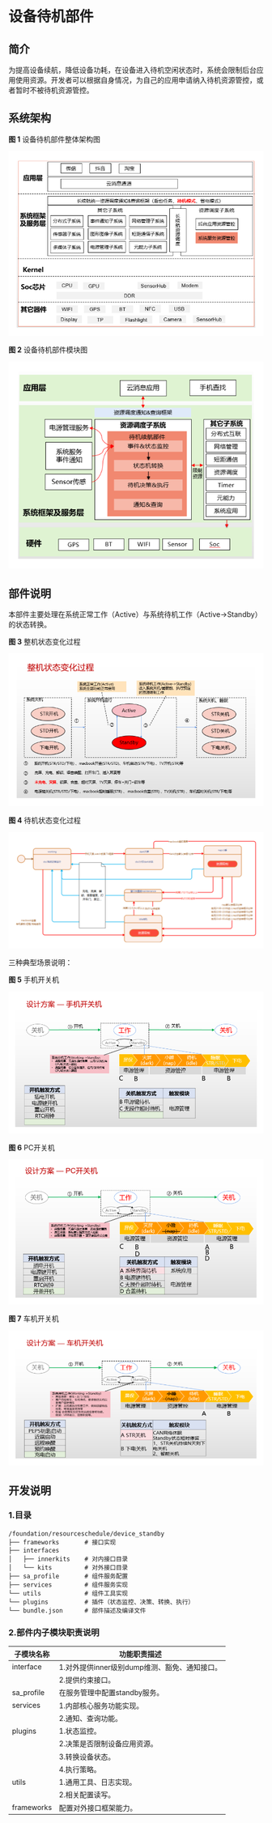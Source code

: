 # 设备待机部件
## 简介
为提高设备续航，降低设备功耗，在设备进入待机空闲状态时，系统会限制后台应用使用资源。开发者可以根据自身情况，为自己的应用申请纳入待机资源管控，或者暂时不被待机资源管控。

## 系统架构

**图 1**  设备待机部件整体架构图

![](figures/zh-cn_image.png)

**图 2**  设备待机部件模块图

![](figures/zh-cn_module_image.png)

## 部件说明
本部件主要处理在系统正常工作（Active）与系统待机工作（Active->Standby）的状态转换。

**图 3**  整机状态变化过程

![](figures/zh-cn_state_image.png)

**图 4**  待机状态变化过程

![](figures/zh-cn_standby_state_image.png)

三种典型场景说明：

**图 5**  手机开关机

![](figures/zh-cn_phone_image.png)

**图 6**  PC开关机

![](figures/zh-cn_pc_image.png)

**图 7**  车机开关机

![](figures/zh-cn_car_image.png)

## 开发说明

### 1.目录

```
/foundation/resourceschedule/device_standby
├── frameworks       # 接口实现
├── interfaces
│   ├── innerkits    # 对内接口目录
│   └── kits         # 对外接口目录
├── sa_profile       # 组件服务配置
├── services         # 组件服务实现
└── utils            # 组件工具实现
└── plugins          # 插件（状态监控、决策、转换、执行）
└── bundle.json      # 部件描述及编译文件
```

### 2.部件内子模块职责说明

|子模块名称   |功能职责描述    |
|------------|---------------|
|interface   |1.对外提供inner级别dump维测、豁免、通知接口。 |
|            |2.提供约束接口。 |
|sa_profile  |在服务管理中配置standby服务。|
|services    |1.内部核心服务功能实现。 |
|            |2.通知、查询功能。 |
|plugins     |1.状态监控。 |
|            |2.决策是否限制设备应用资源。| 
|            |3.转换设备状态。  |
|            |4.执行策略。|
|utils       |1.通用工具、日志实现。|
|            |2.相关配置读写。 |
|frameworks  |配置对外接口框架能力。|